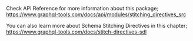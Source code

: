 Check API Reference for more information about this package;
https://www.graphql-tools.com/docs/api/modules/stitching_directives_src

You can also learn more about Schema Stitching Directives in this chapter;
https://www.graphql-tools.com/docs/stitch-directives-sdl
